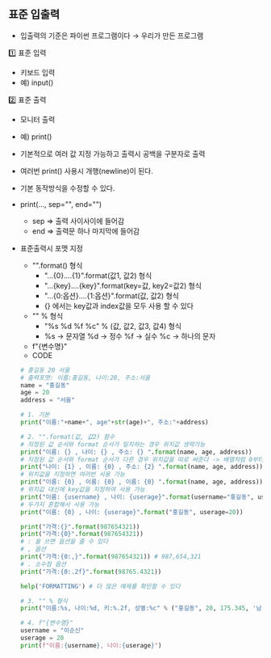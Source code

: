 ## 표준 입출력

- 입출력의 기준은 파이썬 프로그램이다 → 우리가 만든 프로그램

1️⃣ 표준 입력

- 키보드 입력
- 예) input()

2️⃣ 표준 출력

- 모니터 출력
- 예) print()
- 기본적으로 여러 값 지정 가능하고 출력시 공백을 구분자로 출력
- 여러번 print() 사용시 개행(newline)이 된다.
- 기본 동작방식을 수정할 수 있다.
- print(..., sep="", end="")
    - sep ⇒ 출력 사이사이에 들어감
    - end ⇒ 출력문 하나 마지막에 들어감
- 표준출력시 포맷 지정
    - "".format() 형식
        - "...{0}....{1}".format(값1, 값2) 형식
        - "...{key}....{key}".format(key=값, key2=값2) 형식
        - "...{0:옵션}....{1:옵션}".format(값, 값2) 형식
        - {} 에서는 key값과 index값을 모두 사용 할 수 있다
    - "" % 형식
        - "%s %d %f %c" % (값, 값2, 값3, 값4) 형식
        - %s → 문자열 %d → 정수 %f → 실수 %c → 하나의 문자
    - f"{변수명}"
    - CODE

    ```python
    # 홍길동 20 서울
    # 출력포맷: 이름:홍길동, 나이:20, 주소:서울
    name = "홍길동"
    age = 20
    address = "서울"

    # 1. 기본
    print("이름:"+name+", age"+str(age)+", 주소:"+address)

    # 2. "".format(값, 값2) 함수
    # 지정된 값 순서와 format 순서가 일치하는 경우 위치값 생략가능
    print("이름: {} , 나이: {} , 주소: {} ".format(name, age, address))
    # 지정된 값 순서와 format 순서가 다른 경우 위치값을 따로 써준다 -> 배열처럼 0부터 시작  
    print("나이: {1} , 이름: {0} , 주소: {2} ".format(name, age, address))
    # 위치값을 지정하면 여러번 사용 가능
    print("이름: {0} , 이름: {0} , 이름: {0} ".format(name, age, address))
    # 위치값 대신에 key값을 지정하여 사용 가능
    print("이름: {username} , 나이: {userage}".format(username="홍길동", userage=20))
    # 두가지 혼합해서 사용 가능
    print("이름: {0} , 나이: {userage}".format("홍길동", userage=20))

    print("가격:{}".format(987654321))
    print("가격:{0}".format(987654321))
    # : 을 쓰면 옵션을 줄 수 있다
    # , 옵션
    print("가격:{0:,}".format(987654321)) # 987,654,321
    # . 소수점 옵션
    print("가격:{0:.2f}".format(98765.4321))

    help('FORMATTING') # 더 많은 예제를 확인할 수 있다

    # 3. "" % 형식
    print("이름:%s, 나이:%d, 키:%.2f, 성별:%c" % ("홍길동", 20, 175.345, '남'))

    # 4. f"{변수명}"
    username = "이순신"
    userage = 20
    print(f"이름:{username}, 나이:{userage}")
    ```